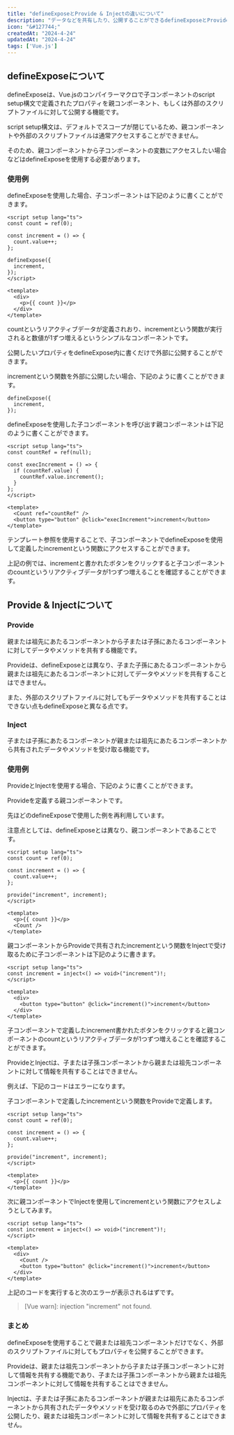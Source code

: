 ```yaml
---
title: "defineExposeとProvide & Injectの違いについて"
description: "データなどを共有したり、公開することができるdefineExposeとProvide & Injectの違いについてまとめる。"
icon: "&#127744;"
createdAt: "2024-4-24"
updatedAt: "2024-4-24"
tags: ['Vue.js']
---
```


## defineExposeについて

defineExposeは、Vue.jsのコンパイラーマクロで子コンポーネントのscript setup構文で定義されたプロパティを親コンポーネント、もしくは外部のスクリプトファイルに対して公開する機能です。  

script setup構文は、デフォルトでスコープが閉じているため、親コンポーネントや外部のスクリプトファイルは通常アクセスすることができません。  

そのため、親コンポーネントから子コンポーネントの変数にアクセスしたい場合などはdefineExposeを使用する必要があります。  

### 使用例

defineExposeを使用した場合、子コンポーネントは下記のように書くことができます。  

```
<script setup lang="ts">
const count = ref(0);

const increment = () => {
  count.value++;
};

defineExpose({
  increment,
});
</script>

<template>
  <div>
    <p>{{ count }}</p>
  </div>
</template>
```

countというリアクティブデータが定義されおり、incrementという関数が実行されると数値が1ずつ増えるというシンプルなコンポーネントです。  

公開したいプロパティをdefineExpose内に書くだけで外部に公開することができます。

incrementという関数を外部に公開したい場合、下記のように書くことができます。  

```
defineExpose({
  increment,
});
```

defineExposeを使用した子コンポーネントを呼び出す親コンポーネントは下記のように書くことができます。    

```
<script setup lang="ts">
const countRef = ref(null);

const execIncrement = () => {
  if (countRef.value) {
    countRef.value.increment();
  }
};
</script>

<template>
  <Count ref="countRef" />
  <button type="button" @click="execIncrement">increment</button>
</template>
```

テンプレート参照を使用することで、子コンポーネントでdefineExposeを使用して定義したincrementという関数にアクセスすることができます。  

上記の例では、incrementと書かれたボタンをクリックすると子コンポーネントのcountというリアクティブデータが1つずつ増えることを確認することができます。

## Provide & Injectについて

### Provide

親または祖先にあたるコンポーネントから子または子孫にあたるコンポーネントに対してデータやメソッドを共有する機能です。  

Provideは、defineExposeとは異なり、子また子孫にあたるコンポーネントから親または祖先にあたるコンポーネントに対してデータやメソッドを共有することはできません。  

また、外部のスクリプトファイルに対してもデータやメソッドを共有することはできない点もdefineExposeと異なる点です。  

### Inject

子または子孫にあたるコンポーネントが親または祖先にあたるコンポーネントから共有されたデータやメソッドを受け取る機能です。  

### 使用例

ProvideとInjectを使用する場合、下記のように書くことができます。  

Provideを定義する親コンポーネントです。  

先ほどのdefineExposeで使用した例を再利用しています。  

注意点としては、defineExposeとは異なり、親コンポーネントであることです。  

```
<script setup lang="ts">
const count = ref(0);

const increment = () => {
  count.value++;
};

provide("increment", increment);
</script>

<template>
  <p>{{ count }}</p>
  <Count />
</template>
```

親コンポーネントからProvideで共有されたincrementという関数をInjectで受け取るために子コンポーネントは下記のように書きます。  

```
<script setup lang="ts">
const increment = inject<() => void>("increment")!;
</script>

<template>
  <div>
    <button type="button" @click="increment()">increment</button>
  </div>
</template>
```

子コンポーネントで定義したincrement書かれたボタンをクリックすると親コンポーネントのcountというリアクティブデータが1つずつ増えることを確認することができます。  

ProvideとInjectは、子または子孫コンポーネントから親または祖先コンポーネントに対して情報を共有することはできません。  

例えば、下記のコードはエラーになります。  

子コンポーネントで定義したincrementという関数をProvideで定義します。  

```
<script setup lang="ts">
const count = ref(0);

const increment = () => {
  count.value++;
};

provide("increment", increment);
</script>

<template>
  <p>{{ count }}</p>
</template>
```

次に親コンポーネントでInjectを使用してincrementという関数にアクセスしようとしてみます。  

```
<script setup lang="ts">
const increment = inject<() => void>("increment")!;
</script>

<template>
  <div>
    <Count />
    <button type="button" @click="increment()">increment</button>
  </div>
</template>
```

上記のコードを実行すると次のエラーが表示されるはずです。  

> [Vue warn]: injection "increment" not found. 

### まとめ

defineExposeを使用することで親または祖先コンポーネントだけでなく、外部のスクリプトファイルに対してもプロパティを公開することができます。  

Provideは、親または祖先コンポーネントから子または子孫コンポーネントに対して情報を共有する機能であり、子または子孫コンポーネントから親または祖先コンポーネントに対して情報を共有することはできません。  

Injectは、子または子孫にあたるコンポーネントが親または祖先にあたるコンポーネントから共有されたデータやメソッドを受け取るのみで外部にプロパティを公開したり、親または祖先コンポーネントに対して情報を共有することはできません。  
